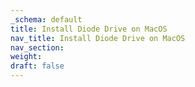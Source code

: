 ```yaml
---
_schema: default
title: Install Diode Drive on MacOS
nav_title: Install Diode Drive on MacOS
nav_section:
weight:
draft: false
---
```

